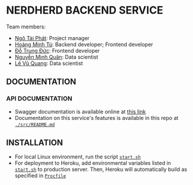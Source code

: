 # NERDHERD BACKEND SERVICE

Team members: 
- [Ngô Tài Phát](https://github.com/PhatsNgoo): Project manager
- [Hoàng Minh Tú](https://github.com/mnhthng-thms): Backend developer; Frontend developer
- [Đỗ Trung Đức](https://github.com/duc1807): Frontend developer
- [Nguyễn Minh Quân](https://github.com/minhquanym): Data scientist
- [Lê Vũ Quang](https://github.com/vuquang23): Data scientist

## DOCUMENTATION

### API DOCUMENTATION

- Swagger documentation is available online at [this link](https://app.swaggerhub.com/apis-docs/minhtu-thomas-hoang9/nerdherd-crescorex-api/1.0.0-oas3)
- Documentation on this service's features is available in this repo at [`./src/README.md`](./src/README.md)

## INSTALLATION

- For local Linux environment, run the script [`start.sh`](./start.sh)
- For deployment to Heroku, add environmental variables listed in [`start.sh`](./start.sh) to production server. Then, Heroku will automatically build as specified in [`Procfile`](./Procfile)

